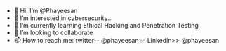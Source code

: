 - 👋 Hi, I’m @Phayeesan
- 👀 I’m interested in cybersecurity...
- 🌱 I’m currently learning Ethical Hacking and Penetration Testing
- 💞️ I’m looking to collaborate
- 📫 How to reach me: twitter-- @phayeesan ✅ Linkedin>> @phayeesan

<!---
Phayeesan/Phayeesan is a ✨ special ✨ repository because its `README.md` (this file) appears on your GitHub profile.
You can click the Preview link to take a look at your changes.
--->
